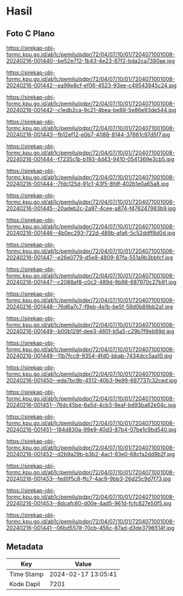 # Hasil

## Foto C Plano

https://sirekap-obj-formc.kpu.go.id/ab1c/pemilu/pdpr/72/04/07/10/01/7204071001008-20240216-001440--be52e712-1b43-4e23-87f2-bda2ca7380ae.jpg

https://sirekap-obj-formc.kpu.go.id/ab1c/pemilu/pdpr/72/04/07/10/01/7204071001008-20240216-001442--ea99e8cf-ef06-4523-93ee-c49543945c24.jpg

https://sirekap-obj-formc.kpu.go.id/ab1c/pemilu/pdpr/72/04/07/10/01/7204071001008-20240216-001442--c1edb2ca-9c21-4bea-be88-5e86e93de544.jpg

https://sirekap-obj-formc.kpu.go.id/ab1c/pemilu/pdpr/72/04/07/10/01/7204071001008-20240216-001443--fb12ef12-e0b7-4088-8144-37661c97d5f7.jpg

https://sirekap-obj-formc.kpu.go.id/ab1c/pemilu/pdpr/72/04/07/10/01/7204071001008-20240216-001444--f7235c1b-b193-4d43-9410-0541369e3cb5.jpg

https://sirekap-obj-formc.kpu.go.id/ab1c/pemilu/pdpr/72/04/07/10/01/7204071001008-20240216-001444--7fdc125d-91c1-43f5-8fdf-402b1e0a65a8.jpg

https://sirekap-obj-formc.kpu.go.id/ab1c/pemilu/pdpr/72/04/07/10/01/7204071001008-20240216-001445--20adeb2c-2a97-4cee-a874-f476247983b9.jpg

https://sirekap-obj-formc.kpu.go.id/ab1c/pemilu/pdpr/72/04/07/10/01/7204071001008-20240216-001446--4b0ec293-722d-489b-afa6-5c52ddff8d0d.jpg

https://sirekap-obj-formc.kpu.go.id/ab1c/pemilu/pdpr/72/04/07/10/01/7204071001008-20240216-001447--e26e0779-d5e8-4809-87fa-551a9b3bbfcf.jpg

https://sirekap-obj-formc.kpu.go.id/ab1c/pemilu/pdpr/72/04/07/10/01/7204071001008-20240216-001447--c2088af8-c0c2-489d-9b98-687970c27b91.jpg

https://sirekap-obj-formc.kpu.go.id/ab1c/pemilu/pdpr/72/04/07/10/01/7204071001008-20240216-001448--76d6a7c7-f9eb-4e1b-be5f-59d0b89bb2a1.jpg

https://sirekap-obj-formc.kpu.go.id/ab1c/pemilu/pdpr/72/04/07/10/01/7204071001008-20240216-001449--b00b129f-dee3-460f-b5a5-c29b7f9eb69d.jpg

https://sirekap-obj-formc.kpu.go.id/ab1c/pemilu/pdpr/72/04/07/10/01/7204071001008-20240216-001449--11b7fcc9-9354-4fd0-bbab-7434dcc5aa10.jpg

https://sirekap-obj-formc.kpu.go.id/ab1c/pemilu/pdpr/72/04/07/10/01/7204071001008-20240216-001450--eda7bc9b-4512-40b3-9e99-687737c32ced.jpg

https://sirekap-obj-formc.kpu.go.id/ab1c/pemilu/pdpr/72/04/07/10/01/7204071001008-20240216-001451--76dc45be-6a5d-4cb3-9eaf-bd93ba62e04c.jpg

https://sirekap-obj-formc.kpu.go.id/ab1c/pemilu/pdpr/72/04/07/10/01/7204071001008-20240216-001451--184d830a-99e9-40d3-87b4-07be1c9bd540.jpg

https://sirekap-obj-formc.kpu.go.id/ab1c/pemilu/pdpr/72/04/07/10/01/7204071001008-20240216-001452--d2b9a29b-b3b2-4ac1-93e0-68cfa2dd9b2f.jpg

https://sirekap-obj-formc.kpu.go.id/ab1c/pemilu/pdpr/72/04/07/10/01/7204071001008-20240216-001453--fed0f5c8-ffc7-4ac9-9bb3-26d25c9d7f73.jpg

https://sirekap-obj-formc.kpu.go.id/ab1c/pemilu/pdpr/72/04/07/10/01/7204071001008-20240216-001453--8dcafc60-d00e-4ad5-961d-fcfc827e50f5.jpg

https://sirekap-obj-formc.kpu.go.id/ab1c/pemilu/pdpr/72/04/07/10/01/7204071001008-20240216-001441--06bd5578-70cb-456c-87ad-d3de3796514f.jpg


## Metadata

| Key        | Value               |
| ---------- | ------------------- |
| Time Stamp | 2024-02-17 13:05:41 |
| Kode Dapil | 7201                |



